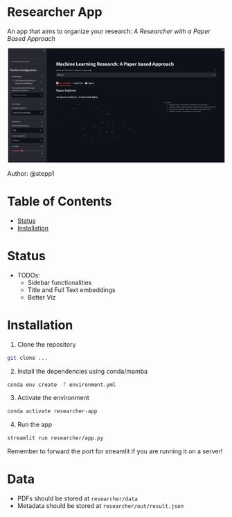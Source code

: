 # Researcher App
An app that aims to organize your research: *A Researcher with a Paper Based Approach*

<center> <img src="./app.png" width="500px"></img></center>

Author: @stepp1


# Table of Contents
- [Status](#status)
- [Installation](#installation)

# Status
- TODOs:
  - Sidebar functionalities
  - Title and Full Text embeddings
  - Better Viz

# Installation
1. Clone the repository
```bash
git clone ...
``` 

2. Install the dependencies using conda/mamba
```bash
conda env create -f environment.yml
```

3. Activate the environment
```bash
conda activate researcher-app
```

4. Run the app
```bash
streamlit run researcher/app.py
```

Remember to forward the port for streamlit if you are running it on a server!

# Data

* PDFs should be stored at `researcher/data`
* Metadata should be stored at `researcher/out/result.json`

